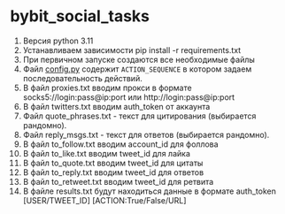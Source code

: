 # bybit_social_tasks
1. Версия python 3.11
2. Устанавливаем зависимости pip install -r requirements.txt
3. При первичном запуске создаются все необходимые файлы
4. Файл [config.py](./config.py) содержит `ACTION_SEQUENCE` в котором задаем последовательность действий.
5. В файл proxies.txt вводим прокси в формате socks5://login:pass@ip:port или http://login:pass@ip:port
6. В файл twitters.txt вводим auth_token от аккаунта
7. Файл quote_phrases.txt - текст для цитирования (выбирается рандомно).
8. Файл reply_msgs.txt - текст для ответов (выбирается рандомно).
9. В файл to_follow.txt вводим account_id для фоллова
10. В файл to_like.txt вводим tweet_id для лайка
11. В файл to_quote.txt вводим tweet_id для цитаты
12. В файл to_reply.txt вводим tweet_id для ответов
13. В файл to_retweet.txt вводим tweet_id для ретвита
14. В файле results.txt будут находиться данные в формате auth_token [USER/TWEET_ID] [ACTION:True/False/URL]
